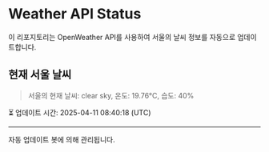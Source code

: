 
# Weather API Status

이 리포지토리는 OpenWeather API를 사용하여 서울의 날씨 정보를 자동으로 업데이트합니다.

## 현재 서울 날씨
> 서울의 현재 날씨: clear sky, 온도: 19.76°C, 습도: 40%

⏳ 업데이트 시간: 2025-04-11 08:40:18 (UTC)

---
자동 업데이트 봇에 의해 관리됩니다.
